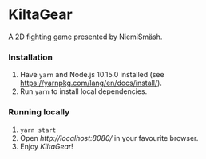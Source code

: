 # KiltaGear
A 2D fighting game presented by NiemiSmäsh.

### Installation

1. Have `yarn` and Node.js 10.15.0 installed (see https://yarnpkg.com/lang/en/docs/install/).
2. Run `yarn` to install local dependencies.

### Running locally

1. `yarn start`
2. Open *http://localhost:8080/* in your favourite browser.
3. Enjoy *KiltaGear*!
